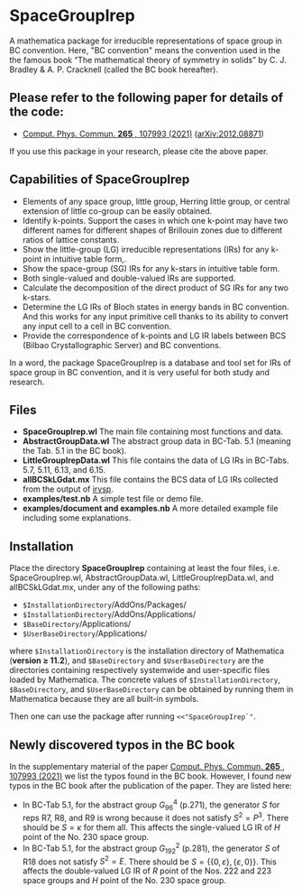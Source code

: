# SpaceGroupIrep
A mathematica package for irreducible representations of space group in BC convention. Here, "BC convention" means the convention used in the the famous
book “The mathematical theory of symmetry in solids” by C. J. Bradley & A. P. Cracknell (called the BC book hereafter).

## Please refer to the following paper for details of the code:
* [Comput. Phys. Commun. **265** , 107993 (2021)](https://doi.org/10.1016/j.cpc.2021.107993)   ([arXiv:2012.08871](http://arxiv.org/abs/2012.08871))

If you use this package in your research, please cite the above paper.

## Capabilities of SpaceGroupIrep
* Elements of any space group, little group, Herring little group, or central extension of little co-group can be easily obtained. 
* Identify k-points. Support the cases in which one k-point may have two different names for different shapes of Brillouin zones due to different ratios of lattice constants.
* Show the little-group (LG) irreducible representations (IRs) for any k-point in  intuitive table form,.
* Show the space-group (SG) IRs for any k-stars in intuitive table form.
* Both single-valued and double-valued IRs are supported. 
* Calculate the decomposition of the direct product of SG IRs for any two k-stars. 
* Determine the LG IRs of Bloch states in energy bands in BC convention. And this works for any input primitive cell thanks to its ability to convert any input cell to a cell in BC convention. 
* Provide the correspondence of k-points and LG IR labels between BCS (Bilbao Crystallographic Server) and BC conventions.

In a word, the package SpaceGroupIrep is a database and tool set for IRs of space group in BC convention, and it is very useful for both study and research.

## Files
* **SpaceGroupIrep.wl** The main file containing most functions and data.
* **AbstractGroupData.wl** The abstract group data in BC-Tab. 5.1 (meaning the Tab. 5.1 in the BC book).
* **LittleGroupIrepData.wl** This file contains the data of LG IRs in BC-Tabs. 5.7, 5.11, 6.13, and 6.15.
* **allBCSkLGdat.mx** This file contains the BCS data of LG IRs collected from the output of [irvsp](https://github.com/zjwang11/irvsp). 
* **examples/test.nb**  A simple test file or demo file.
* **examples/document and examples.nb**  A more detailed example file including some explanations.


## Installation
Place the directory **SpaceGroupIrep** containing at least the four files, i.e. SpaceGroupIrep.wl, AbstractGroupData.wl, LittleGroupIrepData.wl, and allBCSkLGdat.mx, under any of the following paths:
* `$InstallationDirectory`/AddOns/Packages/
* `$InstallationDirectory`/AddOns/Applications/
* `$BaseDirectory`/Applications/
* `$UserBaseDirectory`/Applications/

where `$InstallationDirectory` is the installation directory of Mathematica (**version ≥ 11.2**), and `$BaseDirectory`
and `$UserBaseDirectory` are the directories containing respectively systemwide and user-specific files loaded
by Mathematica. The concrete values of `$InstallationDirectory`, `$BaseDirectory`, and `$UserBaseDirectory`
can be obtained by running them in Mathematica because they are all built-in symbols. 

Then one can use the package after running ```<<"SpaceGroupIrep`"```.

## Newly discovered typos in the BC book
In the supplementary material of the paper [Comput. Phys. Commun.  **265**  , 107993 (2021)](https://doi.org/10.1016/j.cpc.2021.107993) we list the typos found in the BC book. However, I found new typos in the BC book after the publication of the paper. They are listed here:
* In BC-Tab 5.1, for the abstract group $G_{96}^4$ (p.271), the generator $S$ for reps R7, R8, and R9 is wrong because it does not satisfy $S^2=P^3$. There should be $S=\kappa$ for them all. This affects the single-valued LG IR of $H$ point of the No. 230 space group.
* In BC-Tab 5.1, for the abstract group $G_{192}^2$ (p.281), the generator $S$ of R18 does not satisfy $S^2=E$. There should be $S=\{\{0,\varepsilon\},\{\varepsilon,0\}\}$. This affects the double-valued LG IR of $R$ point of the Nos. 222 and 223 space groups and $H$ point of the No. 230 space group.
